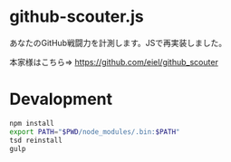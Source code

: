 github-scouter.js
=================

あなたのGitHub戦闘力を計測します。JSで再実装しました。

本家様はこちら⇒ https://github.com/eiel/github_scouter

# Devalopment

```sh
npm install
export PATH="$PWD/node_modules/.bin:$PATH"
tsd reinstall
gulp
```
